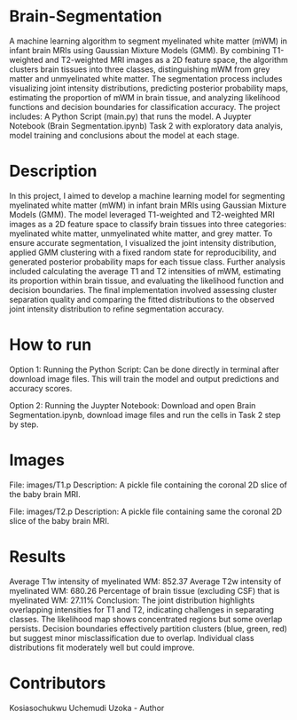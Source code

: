 # Brain-Segmentation
A machine learning algorithm to segment myelinated white matter (mWM) in infant brain MRIs using Gaussian Mixture Models (GMM). By combining T1-weighted and T2-weighted MRI images as a 2D feature space, the algorithm clusters brain tissues into three classes, distinguishing mWM from grey matter and unmyelinated white matter. The segmentation process includes visualizing joint intensity distributions, predicting posterior probability maps, estimating the proportion of mWM in brain tissue, and analyzing likelihood functions and decision boundaries for classification accuracy. The project includes:
  A Python Script (main.py) that runs the model.
  A Juypter Notebook (Brain Segmentation.ipynb) Task 2 with exploratory data analyis, model training and conclusions about the model at each stage.

# Description
In this project, I aimed to develop a machine learning model for segmenting myelinated white matter (mWM) in infant brain MRIs using Gaussian Mixture Models (GMM). The model leveraged T1-weighted and T2-weighted MRI images as a 2D feature space to classify brain tissues into three categories: myelinated white matter, unmyelinated white matter, and grey matter. To ensure accurate segmentation, I visualized the joint intensity distribution, applied GMM clustering with a fixed random state for reproducibility, and generated posterior probability maps for each tissue class. Further analysis included calculating the average T1 and T2 intensities of mWM, estimating its proportion within brain tissue, and evaluating the likelihood function and decision boundaries. The final implementation involved assessing cluster separation quality and comparing the fitted distributions to the observed joint intensity distribution to refine segmentation accuracy.

# How to run
Option 1: Running the Python Script: Can be done directly in terminal after download image files. This will train the model and output predictions and accuracy scores.

Option 2: Running the Juypter Notebook: Download and open Brain Segmentation.ipynb, download image files and run the cells in Task 2 step by step.

# Images
File: images/T1.p
Description: A pickle file containing the coronal 2D slice of the baby brain MRI.

File: images/T2.p
Description: A pickle file containing same the coronal 2D slice of the baby brain MRI.

# Results
Average T1w intensity of myelinated WM: 852.37
Average T2w intensity of myelinated WM: 680.26
Percentage of brain tissue (excluding CSF) that is myelinated WM: 27.11%
Conclusion: The joint distribution highlights overlapping intensities for T1 and T2, indicating challenges in separating classes. The likelihood map shows concentrated regions but some overlap persists. Decision boundaries effectively partition clusters (blue, green, red) but suggest minor misclassification due to overlap. Individual class distributions fit moderately well but could improve.

# Contributors
Kosiasochukwu Uchemudi Uzoka - Author


